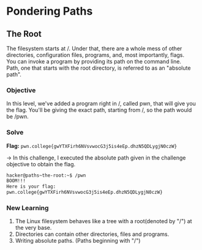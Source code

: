 # Pondering Paths

## The Root
The filesystem starts at /. Under that, there are a whole mess of other directories, configuration files, programs, and, most importantly, flags.\
You can invoke a program by providing its path on the command line.\
Path, one that starts with the root directory, is referred to as an "absolute path".

### Objective
In this level, we've added a program right in /, called pwn, that will give you the flag. You'll be giving the exact path, starting from /, so the path would be /pwn.

### Solve
**Flag:** `pwn.college{gwYTXFirh6NVsvwocG3j5is4eEp.dhzN5QDLygjN0czW}`

-> In this challenge, I executed the absolute path given in the challenge objective to obtain the flag. 

```bash
hacker@paths~the-root:~$ /pwn
BOOM!!!
Here is your flag:
pwn.college{gwYTXFirh6NVsvwocG3j5is4eEp.dhzN5QDLygjN0czW}
```

### New Learning
1. The Linux filesystem behaves like a tree with a root(denoted by "/") at the very base.  
2. Directories can contain other directories, files and programs.  
3. Writing absolute paths. (Paths beginning with "/")